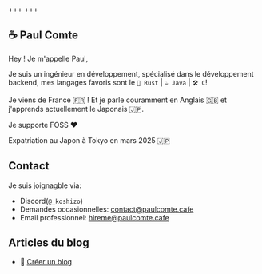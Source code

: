 +++
+++

## ☕️ Paul Comte

Hey ! Je m'appelle Paul,

Je suis un ingénieur en développement, spécialisé dans le développement backend, mes langages favoris sont le `🦀 Rust` | `☕ Java` | `🛠️ C`!

Je viens de France 🇫🇷 ! Et je parle couramment en Anglais 🇬🇧 et j'apprends actuellement le Japonais 🇯🇵.

Je supporte FOSS ❤️ 

Expatriation au Japon à Tokyo en mars 2025 🇯🇵

## Contact

Je suis joignagble via:

 - Discord(`@_koshizo`)
 - Demandes occasionnelles: [contact@paulcomte.cafe](mailto:contact@paulcomte.cafe)
 - Email professionnel: [hireme@paulcomte.cafe](mailto:hireme@paulcomte.cafe)

## Articles du blog
 - 🥣 [Créer un blog](./blog/creating-a-blog)
